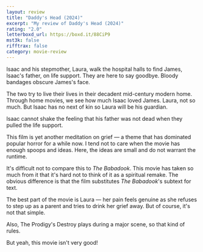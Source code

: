 ```yaml
---
layout: review
title: "Daddy's Head (2024)"
excerpt: "My review of Daddy's Head (2024)"
rating: "2.0"
letterboxd_url: https://boxd.it/88CiP9
mst3k: false
rifftrax: false
category: movie-review
---
```


Isaac and his stepmother, Laura, walk the hospital halls to find James, Isaac's father, on life support. They are here to say goodbye. Bloody bandages obscure James's face.

The two try to live their lives in their decadent mid-century modern home. Through home movies, we see how much Isaac loved James. Laura, not so much. But Isaac has no next of kin so Laura will be his guardian.

Isaac cannot shake the feeling that his father was not dead when they pulled the life support.

This film is yet another meditation on grief — a theme that has dominated popular horror for a while now. I tend not to care when the movie has enough spoops and ideas. Here, the ideas are small and do not warrant the runtime.

It's difficult not to compare this to <i>The Babadook</i>. This movie has taken so much from it that it's hard not to think of it as a spiritual remake. The obvious difference is that the film substitutes <i>The Babadook</i>'s subtext for text.

The best part of the movie is Laura — her pain feels genuine as she refuses to step up as a parent and tries to drink her grief away. But of course, it's not that simple.

Also, The Prodigy's Destroy plays during a major scene, so that kind of rules.

But yeah, this movie isn't very good!
